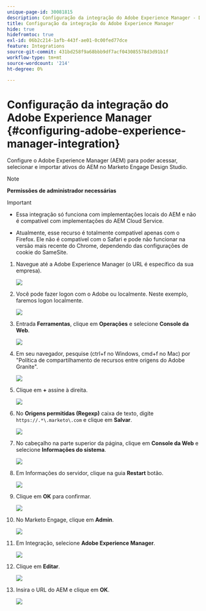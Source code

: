 ```yaml
---
unique-page-id: 30081815
description: Configuração da integração do Adobe Experience Manager - Documentação do Marketo - Documentação do produto
title: Configuração da integração do Adobe Experience Manager
hide: true
hidefromtoc: true
exl-id: 06b2c214-1afb-443f-ae01-0c00fed77dce
feature: Integrations
source-git-commit: 431bd258f9a68bbb9df7acf043085578d3d91b1f
workflow-type: tm+mt
source-wordcount: '214'
ht-degree: 0%

---
```


# Configuração da integração do Adobe Experience Manager {#configuring-adobe-experience-manager-integration}

Configure o Adobe Experience Manager (AEM) para poder acessar, selecionar e importar ativos do AEM no Marketo Engage Design Studio.

>[!NOTE]
>
>**Permissões de administrador necessárias**

>[!IMPORTANT]
>
>* Essa integração só funciona com implementações locais do AEM e não é compatível com implementações do AEM Cloud Service.
>
>* Atualmente, esse recurso é totalmente compatível apenas com o Firefox. Ele não é compatível com o Safari e pode não funcionar na versão mais recente do Chrome, dependendo das configurações de cookie do SameSite.

1. Navegue até a Adobe Experience Manager (o URL é específico da sua empresa).

   ![](assets/one.png)

1. Você pode fazer logon com o Adobe ou localmente. Neste exemplo, faremos logon localmente.

   ![](assets/two.png)

1. Entrada **Ferramentas**, clique em **Operações** e selecione **Console da Web**.

   ![](assets/2a.png)

1. Em seu navegador, pesquise (ctrl+f no Windows, cmd+f no Mac) por &quot;Política de compartilhamento de recursos entre origens do Adobe Granite&quot;.

   ![](assets/three.png)

1. Clique em **+** assine à direita.

   ![](assets/four.png)

1. No **Origens permitidas (Regexp)** caixa de texto, digite `https://.*\.marketo\.com` e clique em **Salvar**.

   ![](assets/five-psd.png)

1. No cabeçalho na parte superior da página, clique em **Console da Web** e selecione **Informações do sistema**.

   ![](assets/six.png)

1. Em Informações do servidor, clique na guia **Restart** botão.

   ![](assets/seven.png)

1. Clique em **OK** para confirmar.

   ![](assets/eight.png)

1. No Marketo Engage, clique em **Admin**.

   ![](assets/nine.png)

1. Em Integração, selecione **Adobe Experience Manager**.

   ![](assets/ten.png)

1. Clique em **Editar**.

   ![](assets/eleven.png)

1. Insira o URL do AEM e clique em **OK**.

   ![](assets/twelve.png)

